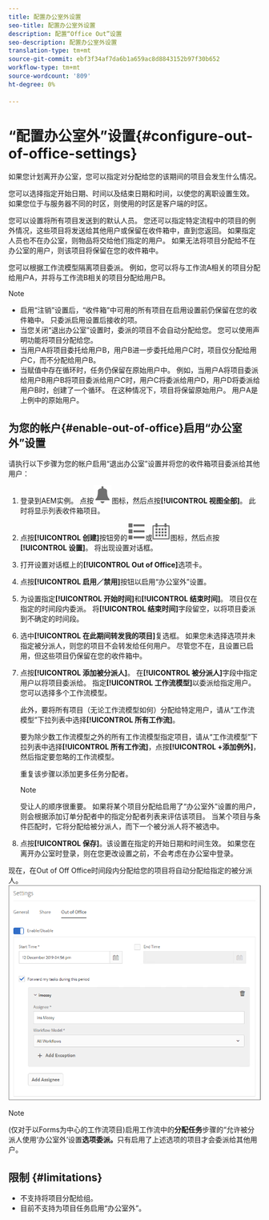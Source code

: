 ```yaml
---
title: 配置办公室外设置
seo-title: 配置办公室外设置
description: 配置“Office Out”设置
seo-description: 配置办公室外设置
translation-type: tm+mt
source-git-commit: ebf3f34af7da6b1a659ac8d8843152b97f30b652
workflow-type: tm+mt
source-wordcount: '809'
ht-degree: 0%

---
```




# “配置办公室外”设置{#configure-out-of-office-settings}

如果您计划离开办公室，您可以指定对分配给您的该期间的项目会发生什么情况。

您可以选择指定开始日期、时间以及结束日期和时间，以使您的离职设置生效。 如果您位于与服务器不同的时区，则使用的时区是客户端的时区。

您可以设置将所有项目发送到的默认人员。 您还可以指定特定流程中的项目的例外情况，这些项目将发送给其他用户或保留在收件箱中，直到您返回。 如果指定人员也不在办公室，则物品将交给他们指定的用户。 如果无法将项目分配给不在办公室的用户，则该项目将保留在您的收件箱中。

您可以根据工作流模型隔离项目委派。 例如，您可以将与工作流A相关的项目分配给用户A，并将与工作流B相关的项目分配给用户B。


>[!NOTE]
>
>* 启用“注销”设置后，“收件箱”中可用的所有项目在启用设置前仍保留在您的收件箱中。 只委派启用设置后接收的项。
>* 当您关闭“退出办公室”设置时，委派的项目不会自动分配给您。 您可以使用声明功能将项目分配给您。
>* 当用户A将项目委托给用户B，用户B进一步委托给用户C时，项目仅分配给用户C，而不分配给用户B。
>* 当赋值中存在循环时，任务仍保留在原始用户中。 例如，当用户A将项目委派给用户B用户B将项目委派给用户C时，用户C将委派给用户D，用户D将委派给用户B时，创建了一个循环。 在这种情况下，项目将保留原始用户。 用户A是上例中的原始用户。


## 为您的帐户{#enable-out-of-office}启用“办公室外”设置

请执行以下步骤为您的帐户启用“退出办公室”设置并将您的收件箱项目委派给其他用户：

1. 登录到AEM实例。 点按![收件箱](assets/bell.svg)图标，然后点按&#x200B;**[!UICONTROL 视图全部]**。 此时将显示列表收件箱项目。
1. 点按&#x200B;**[!UICONTROL 创建]**&#x200B;按钮旁的![视图选择器](assets/viewlist.svg)或![视图选择器](assets/calendar.svg)图标，然后点按&#x200B;**[!UICONTROL 设置]**。 将出现设置对话框。
1. 打开设置对话框上的&#x200B;**[!UICONTROL Out of Office]**&#x200B;选项卡。
1. 点按&#x200B;**[!UICONTROL 启用／禁用]**&#x200B;按钮以启用“办公室外”设置。
1. 为设置指定&#x200B;**[!UICONTROL 开始时间]**&#x200B;和&#x200B;**[!UICONTROL 结束时间]**。 项目仅在指定的时间段内委派。 将&#x200B;**[!UICONTROL 结束时间]**&#x200B;字段留空，以将项目委派到不确定的时间段。
1. 选中&#x200B;**[!UICONTROL 在此期间转发我的项目]**&#x200B;复选框。 如果您未选择选项并未指定被分派人，则您的项目不会转发给任何用户。 尽管您不在，且设置已启用，但这些项目仍保留在您的收件箱中。
1. 点按&#x200B;**[!UICONTROL 添加被分派人]**。 在&#x200B;**[!UICONTROL 被分派人]**&#x200B;字段中指定用户以将项目委派给。 指定&#x200B;**[!UICONTROL 工作流模型]**&#x200B;以委派给指定用户。 您可以选择多个工作流模型。

   此外，要将所有项目（无论工作流模型如何）分配给特定用户，请从“工作流模型”下拉列表中选择&#x200B;**[!UICONTROL 所有工作流]**。<br>

   要为除少数工作流模型之外的所有工作流模型指定项目，请从“工作流模型”下拉列表中选择&#x200B;**[!UICONTROL 所有工作流]**，点按&#x200B;**[!UICONTROL +添加例外]**，然后指定要忽略的工作流模型。
   <br>

   重复该步骤以添加更多任务分配者。<br>

   >[!NOTE]
   >
   >受让人的顺序很重要。 如果将某个项目分配给启用了“办公室外”设置的用户，则会根据添加订单分配者中的指定分配者列表来评估该项目。 当某个项目与条件匹配时，它将分配给被分派人，而下一个被分派人将不被选中。

1. 点按&#x200B;**[!UICONTROL 保存]**。该设置在指定的开始日期和时间生效。 如果您在离开办公室时登录，则在您更改设置之前，不会考虑在办公室中登录。

现在，在Out of Off Office时间段内分配给您的项目将自动分配给指定的被分派人。
![办公室外](assets/out-of-office.png)

>[!NOTE]
>
>(仅对于以Forms为中心的工作流项目)启用工作流中的&#x200B;**分配任务**&#x200B;步骤的“允许被分派人使用‘办公室外’设置&#x200B;**选项委派。**&#x200B;只有启用了上述选项的项目才会委派给其他用户。

## 限制 {#limitations}

* 不支持将项目分配给组。
* 目前不支持为项目任务启用“办公室外”。
